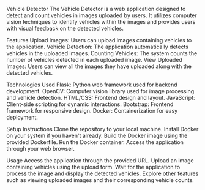 Vehicle Detector
The Vehicle Detector is a web application designed to detect and count vehicles in images uploaded by users. It utilizes computer vision techniques to identify vehicles within the images and provides users with visual feedback on the detected vehicles.

Features
Upload Images: Users can upload images containing vehicles to the application.
Vehicle Detection: The application automatically detects vehicles in the uploaded images.
Counting Vehicles: The system counts the number of vehicles detected in each uploaded image.
View Uploaded Images: Users can view all the images they have uploaded along with the detected vehicles.

Technologies Used
Flask: Python web framework used for backend development.
OpenCV: Computer vision library used for image processing and vehicle detection.
HTML/CSS: Frontend design and layout.
JavaScript: Client-side scripting for dynamic interactions.
Bootstrap: Frontend framework for responsive design.
Docker: Containerization for easy deployment.

Setup Instructions
Clone the repository to your local machine.
Install Docker on your system if you haven't already.
Build the Docker image using the provided Dockerfile.
Run the Docker container.
Access the application through your web browser.

Usage
Access the application through the provided URL.
Upload an image containing vehicles using the upload form.
Wait for the application to process the image and display the detected vehicles.
Explore other features such as viewing uploaded images and their corresponding vehicle counts.
